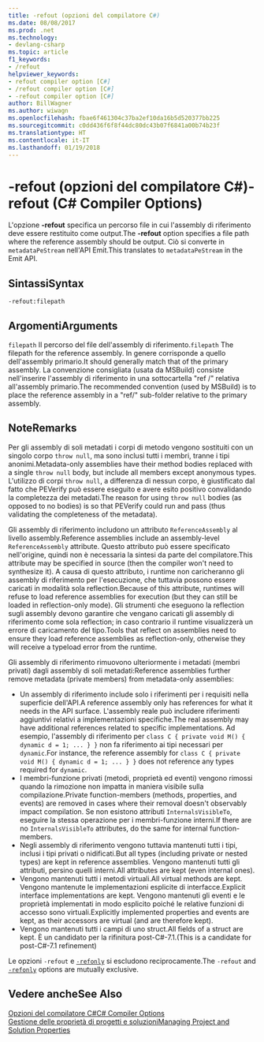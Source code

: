```yaml
---
title: -refout (opzioni del compilatore C#)
ms.date: 08/08/2017
ms.prod: .net
ms.technology:
- devlang-csharp
ms.topic: article
f1_keywords:
- /refout
helpviewer_keywords:
- refout compiler option [C#]
- /refout compiler option [C#]
- -refout compiler option [C#]
author: BillWagner
ms.author: wiwagn
ms.openlocfilehash: fbae6f461304c37ba2ef10da16b5d520377bb225
ms.sourcegitcommit: c0dd436f6f8f44dc80dc43b07f6841a00b74b23f
ms.translationtype: HT
ms.contentlocale: it-IT
ms.lasthandoff: 01/19/2018
---
```

# <a name="-refout-c-compiler-options"></a><span data-ttu-id="dfd32-102">-refout (opzioni del compilatore C#)</span><span class="sxs-lookup"><span data-stu-id="dfd32-102">-refout (C# Compiler Options)</span></span>

<span data-ttu-id="dfd32-103">L'opzione **-refout** specifica un percorso file in cui l'assembly di riferimento deve essere restituito come output.</span><span class="sxs-lookup"><span data-stu-id="dfd32-103">The **-refout** option specifies a file path where the reference assembly should be output.</span></span> <span data-ttu-id="dfd32-104">Ciò si converte in `metadataPeStream` nell'API Emit.</span><span class="sxs-lookup"><span data-stu-id="dfd32-104">This translates to `metadataPeStream` in the Emit API.</span></span>

## <a name="syntax"></a><span data-ttu-id="dfd32-105">Sintassi</span><span class="sxs-lookup"><span data-stu-id="dfd32-105">Syntax</span></span>

```console
-refout:filepath
```

## <a name="arguments"></a><span data-ttu-id="dfd32-106">Argomenti</span><span class="sxs-lookup"><span data-stu-id="dfd32-106">Arguments</span></span>

 <span data-ttu-id="dfd32-107">`filepath` Il percorso del file dell'assembly di riferimento.</span><span class="sxs-lookup"><span data-stu-id="dfd32-107">`filepath` The filepath for the reference assembly.</span></span> <span data-ttu-id="dfd32-108">In genere corrisponde a quello dell'assembly primario.</span><span class="sxs-lookup"><span data-stu-id="dfd32-108">It should generally match that of the primary assembly.</span></span> <span data-ttu-id="dfd32-109">La convenzione consigliata (usata da MSBuild) consiste nell'inserire l'assembly di riferimento in una sottocartella "ref /" relativa all'assembly primario.</span><span class="sxs-lookup"><span data-stu-id="dfd32-109">The recommended convention (used by MSBuild) is to place the reference assembly in a "ref/" sub-folder relative to the primary assembly.</span></span>

## <a name="remarks"></a><span data-ttu-id="dfd32-110">Note</span><span class="sxs-lookup"><span data-stu-id="dfd32-110">Remarks</span></span>

<span data-ttu-id="dfd32-111">Per gli assembly di soli metadati i corpi di metodo vengono sostituiti con un singolo corpo `throw null`, ma sono inclusi tutti i membri, tranne i tipi anonimi.</span><span class="sxs-lookup"><span data-stu-id="dfd32-111">Metadata-only assemblies have their method bodies replaced with a single `throw null` body, but include all members except anonymous types.</span></span> <span data-ttu-id="dfd32-112">L'utilizzo di corpi `throw null`, a differenza di nessun corpo, è giustificato dal fatto che PEVerify può essere eseguito e avere esito positivo convalidando la completezza dei metadati.</span><span class="sxs-lookup"><span data-stu-id="dfd32-112">The reason for using `throw null` bodies (as opposed to no bodies) is so that PEVerify could run and pass (thus validating the completeness of the metadata).</span></span>

<span data-ttu-id="dfd32-113">Gli assembly di riferimento includono un attributo `ReferenceAssembly` al livello assembly.</span><span class="sxs-lookup"><span data-stu-id="dfd32-113">Reference assemblies include an assembly-level `ReferenceAssembly` attribute.</span></span> <span data-ttu-id="dfd32-114">Questo attributo può essere specificato nell'origine, quindi non è necessaria la sintesi da parte del compilatore.</span><span class="sxs-lookup"><span data-stu-id="dfd32-114">This attribute may be specified in source (then the compiler won't need to synthesize it).</span></span> <span data-ttu-id="dfd32-115">A causa di questo attributo, i runtime non caricheranno gli assembly di riferimento per l'esecuzione, che tuttavia possono essere caricati in modalità sola reflection.</span><span class="sxs-lookup"><span data-stu-id="dfd32-115">Because of this attribute, runtimes will refuse to load reference assemblies for execution (but they can still be loaded in reflection-only mode).</span></span> <span data-ttu-id="dfd32-116">Gli strumenti che eseguono la reflection sugli assembly devono garantire che vengano caricati gli assembly di riferimento come sola reflection; in caso contrario il runtime visualizzerà un errore di caricamento del tipo.</span><span class="sxs-lookup"><span data-stu-id="dfd32-116">Tools that reflect on assemblies need to ensure they load reference assemblies as reflection-only, otherwise they will receive a typeload error from the runtime.</span></span>

<span data-ttu-id="dfd32-117">Gli assembly di riferimento rimuovono ulteriormente i metadati (membri privati) dagli assembly di soli metadati:</span><span class="sxs-lookup"><span data-stu-id="dfd32-117">Reference assemblies further remove metadata (private members) from metadata-only assemblies:</span></span>

- <span data-ttu-id="dfd32-118">Un assembly di riferimento include solo i riferimenti per i requisiti nella superficie dell'API.</span><span class="sxs-lookup"><span data-stu-id="dfd32-118">A reference assembly only has references for what it needs in the API surface.</span></span> <span data-ttu-id="dfd32-119">L'assembly reale può includere riferimenti aggiuntivi relativi a implementazioni specifiche.</span><span class="sxs-lookup"><span data-stu-id="dfd32-119">The real assembly may have additional references related to specific implementations.</span></span> <span data-ttu-id="dfd32-120">Ad esempio, l'assembly di riferimento per `class C { private void M() { dynamic d = 1; ... } }` non fa riferimento ai tipi necessari per `dynamic`.</span><span class="sxs-lookup"><span data-stu-id="dfd32-120">For instance, the reference assembly for `class C { private void M() { dynamic d = 1; ... } }` does not reference any types required for `dynamic`.</span></span>
- <span data-ttu-id="dfd32-121">I membri-funzione privati (metodi, proprietà ed eventi) vengono rimossi quando la rimozione non impatta in maniera visibile sulla compilazione.</span><span class="sxs-lookup"><span data-stu-id="dfd32-121">Private function-members (methods, properties, and events) are removed in cases where their removal doesn't observably impact compilation.</span></span> <span data-ttu-id="dfd32-122">Se non esistono attributi `InternalsVisibleTo`, eseguire la stessa operazione per i membri-funzione interni.</span><span class="sxs-lookup"><span data-stu-id="dfd32-122">If there are no `InternalsVisibleTo` attributes, do the same for internal function-members.</span></span>
- <span data-ttu-id="dfd32-123">Negli assembly di riferimento vengono tuttavia mantenuti tutti i tipi, inclusi i tipi privati o nidificati.</span><span class="sxs-lookup"><span data-stu-id="dfd32-123">But all types (including private or nested types) are kept in reference assemblies.</span></span> <span data-ttu-id="dfd32-124">Vengono mantenuti tutti gli attributi, persino quelli interni.</span><span class="sxs-lookup"><span data-stu-id="dfd32-124">All attributes are kept (even internal ones).</span></span>
- <span data-ttu-id="dfd32-125">Vengono mantenuti tutti i metodi virtuali.</span><span class="sxs-lookup"><span data-stu-id="dfd32-125">All virtual methods are kept.</span></span> <span data-ttu-id="dfd32-126">Vengono mantenute le implementazioni esplicite di interfacce.</span><span class="sxs-lookup"><span data-stu-id="dfd32-126">Explicit interface implementations are kept.</span></span> <span data-ttu-id="dfd32-127">Vengono mantenuti gli eventi e le proprietà implementati in modo esplicito poiché le relative funzioni di accesso sono virtuali.</span><span class="sxs-lookup"><span data-stu-id="dfd32-127">Explicitly implemented properties and events are kept, as their accessors are virtual (and are therefore kept).</span></span>
- <span data-ttu-id="dfd32-128">Vengono mantenuti tutti i campi di uno struct.</span><span class="sxs-lookup"><span data-stu-id="dfd32-128">All fields of a struct are kept.</span></span> <span data-ttu-id="dfd32-129">È un candidato per la rifinitura post-C#-7.1.</span><span class="sxs-lookup"><span data-stu-id="dfd32-129">(This is a candidate for post-C#-7.1 refinement)</span></span>

<span data-ttu-id="dfd32-130">Le opzioni `-refout` e [`-refonly`](refonly-compiler-option.md) si escludono reciprocamente.</span><span class="sxs-lookup"><span data-stu-id="dfd32-130">The `-refout` and [`-refonly`](refonly-compiler-option.md) options are mutually exclusive.</span></span>

## <a name="see-also"></a><span data-ttu-id="dfd32-131">Vedere anche</span><span class="sxs-lookup"><span data-stu-id="dfd32-131">See Also</span></span>
 [<span data-ttu-id="dfd32-132">Opzioni del compilatore C#</span><span class="sxs-lookup"><span data-stu-id="dfd32-132">C# Compiler Options</span></span>](../../../csharp/language-reference/compiler-options/index.md)  
 [<span data-ttu-id="dfd32-133">Gestione delle proprietà di progetti e soluzioni</span><span class="sxs-lookup"><span data-stu-id="dfd32-133">Managing Project and Solution Properties</span></span>](/visualstudio/ide/managing-project-and-solution-properties)
